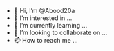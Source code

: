 - 👋 Hi, I’m @Abood20a
- 👀 I’m interested in ...
- 🌱 I’m currently learning ...
- 💞️ I’m looking to collaborate on ...
- 📫 How to reach me ...

<!---
Abood20a/Abood20a is a ✨ special ✨ repository because its `README.md` (this file) appears on your GitHub profile.
You can click the Preview link to take a look at your changes.
--->
